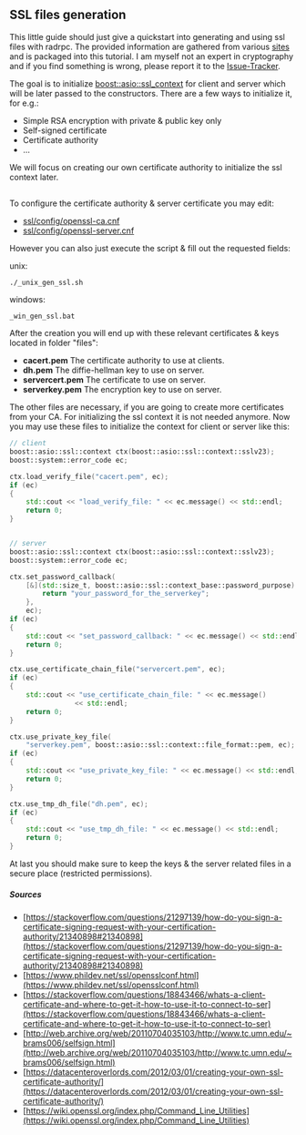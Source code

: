 ##  SSL files generation
This little guide should just give a quickstart into generating and using ssl files with radrpc.
The provided information are gathered from various [sites](#sources) and is packaged into this tutorial.
I am myself not an expert in cryptography and if you find something is wrong, please report it to the [Issue-Tracker](https://github.com/reapler/radrpc/issues).


The goal is to initialize [boost::asio::ssl_context](https://www.boost.org/doc/libs/1_70_0/doc/html/boost_asio/overview/ssl.html) for client and server which will be later passed to the constructors.
There are a few ways to initialize it, for e.g.:
- Simple RSA encryption with private & public key only
- Self-signed certificate
- Certificate authority
- ...

We will focus on creating our own certificate authority to initialize the ssl context later.

## 
To configure the certificate authority & server certificate you may edit:
- [ssl/config/openssl-ca.cnf](https://github.com/reapler/radrpc/blob/master/tools/ssl/config/openssl-ca.cnf)
- [ssl/config/openssl-server.cnf](https://github.com/reapler/radrpc/blob/master/tools/ssl/config/openssl-server.cnf)

However you can also just execute the script & fill out the requested fields:

unix:
```
./_unix_gen_ssl.sh
```
windows:
```
_win_gen_ssl.bat
```
After the creation you will end up with these relevant certificates & keys located in folder "files":

- **cacert.pem** The certificate authority to use at clients.
- **dh.pem** The diffie-hellman key to use on server.
- **servercert.pem** The certificate to use on server.
- **serverkey.pem** The encryption key to use on server.

The other files are necessary, if you are going to create more certificates from your CA.
For initializing the ssl context it is not needed anymore.
Now you may use these files to initialize the context for client or server like this:
```cpp
// client
boost::asio::ssl::context ctx(boost::asio::ssl::context::sslv23);
boost::system::error_code ec;

ctx.load_verify_file("cacert.pem", ec);
if (ec)
{
    std::cout << "load_verify_file: " << ec.message() << std::endl;
    return 0;
}


// server
boost::asio::ssl::context ctx(boost::asio::ssl::context::sslv23);
boost::system::error_code ec;

ctx.set_password_callback(
    [&](std::size_t, boost::asio::ssl::context_base::password_purpose) {
        return "your_password_for_the_serverkey";
    },
    ec);
if (ec)
{
    std::cout << "set_password_callback: " << ec.message() << std::endl;
    return 0;
}

ctx.use_certificate_chain_file("servercert.pem", ec);
if (ec)
{
    std::cout << "use_certificate_chain_file: " << ec.message()
                << std::endl;
    return 0;
}

ctx.use_private_key_file(
    "serverkey.pem", boost::asio::ssl::context::file_format::pem, ec);
if (ec)
{
    std::cout << "use_private_key_file: " << ec.message() << std::endl;
    return 0;
}

ctx.use_tmp_dh_file("dh.pem", ec);
if (ec)
{
    std::cout << "use_tmp_dh_file: " << ec.message() << std::endl;
    return 0;
}
```
At last you should make sure to keep the keys & the server related files in a secure place (restricted permissions).

##### Sources
- [https://stackoverflow.com/questions/21297139/how-do-you-sign-a-certificate-signing-request-with-your-certification-authority/21340898#21340898](https://stackoverflow.com/questions/21297139/how-do-you-sign-a-certificate-signing-request-with-your-certification-authority/21340898#21340898)
- [https://www.phildev.net/ssl/opensslconf.html](https://www.phildev.net/ssl/opensslconf.html)
- [https://stackoverflow.com/questions/18843466/whats-a-client-certificate-and-where-to-get-it-how-to-use-it-to-connect-to-ser](https://stackoverflow.com/questions/18843466/whats-a-client-certificate-and-where-to-get-it-how-to-use-it-to-connect-to-ser)
- [http://web.archive.org/web/20110704035103/http://www.tc.umn.edu/~brams006/selfsign.html](http://web.archive.org/web/20110704035103/http://www.tc.umn.edu/~brams006/selfsign.html)
- [https://datacenteroverlords.com/2012/03/01/creating-your-own-ssl-certificate-authority/](https://datacenteroverlords.com/2012/03/01/creating-your-own-ssl-certificate-authority/)
- [https://wiki.openssl.org/index.php/Command_Line_Utilities](https://wiki.openssl.org/index.php/Command_Line_Utilities)

